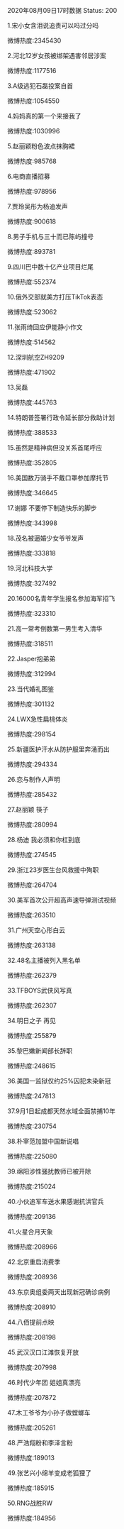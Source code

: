 2020年08月09日17时数据
Status: 200

1.宋小女含泪说追责可以吗过分吗

微博热度:2345430

2.河北12岁女孩被绑架遇害邻居涉案

微博热度:1177516

3.A级逃犯石磊投案自首

微博热度:1054550

4.妈妈真的第一个来接我了

微博热度:1030996

5.赵丽颖粉色波点抹胸裙

微博热度:985768

6.电商直播招募

微博热度:978956

7.贾玲吴彤为杨迪发声

微博热度:900618

8.男子手机与三十而已陈屿撞号

微博热度:893781

9.四川巴中数十亿产业项目烂尾

微博热度:552374

10.俄外交部就美方打压TikTok表态

微博热度:523062

11.张雨绮回应伊能静小作文

微博热度:514562

12.深圳航空ZH9209

微博热度:471902

13.吴磊

微博热度:445763

14.特朗普签署行政令延长部分救助计划

微博热度:388533

15.虽然是精神病但没关系首尾呼应

微博热度:352805

16.美国数万骑手不戴口罩参加摩托节

微博热度:346645

17.谢娜 不要停下制造快乐的脚步

微博热度:343998

18.茂名被逼婚少女爷爷发声

微博热度:333818

19.河北科技大学

微博热度:327492

20.16000名青年学生报名参加海军招飞

微博热度:323310

21.高一常考倒数第一男生考入清华

微博热度:318511

22.Jasper抱弟弟

微博热度:312994

23.当代婚礼图鉴

微博热度:301132

24.LWX急性扁桃体炎

微博热度:298154

25.新疆医护汗水从防护服里奔涌而出

微博热度:294334

26.恋与制作人声明

微博热度:285432

27.赵丽颖 筷子

微博热度:280994

28.杨迪 我必须和你杠到底

微博热度:274545

29.浙江23岁医生台风救援中殉职

微博热度:264704

30.美军首次公开超高声速导弹测试视频

微博热度:263510

31.广州天空心形白云

微博热度:263138

32.48名主播被列入黑名单

微博热度:262379

33.TFBOYS武侠风写真

微博热度:262307

34.明日之子 再见

微博热度:255879

35.黎巴嫩新闻部长辞职

微博热度:248615

36.美国一监狱仅约25%囚犯未染新冠

微博热度:247813

37.9月1日起成都天然水域全面禁捕10年

微博热度:230754

38.朴宰范加盟中国新说唱

微博热度:225080

39.绵阳涉性骚扰教师已被开除

微博热度:215024

40.小伙追军车送水果感谢抗洪官兵

微博热度:209136

41.火星合月天象

微博热度:208966

42.北京重启消费季

微博热度:208936

43.东京奥组委两天出现新冠确诊病例

微博热度:208910

44.八佰提前点映

微博热度:208198

45.武汉汉口江滩恢复开放

微博热度:207998

46.时代少年团 姐姐真漂亮

微博热度:207872

47.木工爷爷为小孙子做螳螂车

微博热度:205261

48.严浩翔粉和李泽言粉

微博热度:189013

49.张艺兴小绵羊变成老狐狸了

微博热度:185915

50.RNG战胜RW

微博热度:184956

